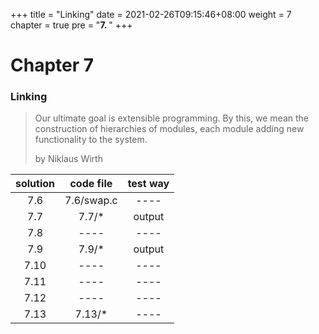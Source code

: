 +++
title = "Linking"
date = 2021-02-26T09:15:46+08:00
weight = 7
chapter = true
pre = "<b>7. </b>"
+++

# Chapter 7

### Linking

> Our ultimate goal is extensible programming. By this, we mean the construction of hierarchies of modules,
> each module adding new functionality to the system.
> 
> by Niklaus Wirth 

|solution|code file|test way|
|:------:|:-------:|:------:|
|7.6|7.6/swap.c|----|
|7.7|7.7/\*|output|
|7.8|----|----|
|7.9|7.9/\*|output|
|7.10|----|----|
|7.11|----|----|
|7.12|----|----|
|7.13|7.13/\*|----|

